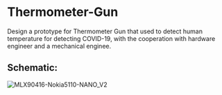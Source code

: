 # Thermometer-Gun
Design a prototype for Thermometer Gun that used to detect human temperature for detecting COVID-19, with the cooperation with hardware engineer and a mechanical enginee.



## Schematic:
![MLX90416-Nokia5110-NANO_V2](https://user-images.githubusercontent.com/66730765/97852130-01f4f100-1cff-11eb-965d-a8e4c9d2443d.png)
